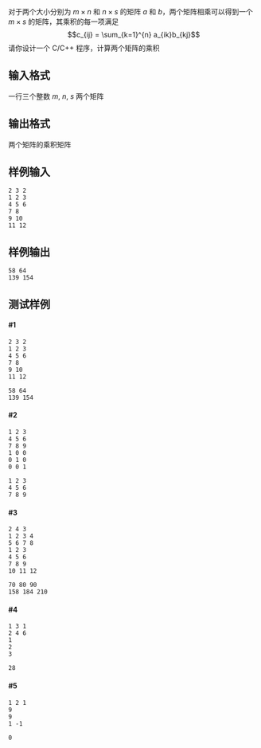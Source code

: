 
对于两个大小分别为 $m\times n$ 和 $n\times s$ 的矩阵 $a$ 和 $b$，两个矩阵相乘可以得到一个 $m \times s$ 的矩阵，其乘积的每一项满足 $$c_{ij} = \sum_{k=1}^{n} a_{ik}b_{kj}$$
请你设计一个 C/C++ 程序，计算两个矩阵的乘积

## 输入格式
一行三个整数 $m$, $n$, $s$
两个矩阵
## 输出格式
两个矩阵的乘积矩阵
## 样例输入
```
2 3 2
1 2 3
4 5 6
7 8
9 10
11 12
```
## 样例输出
```
58 64
139 154
```

## 测试样例

#### #1
```
2 3 2
1 2 3
4 5 6
7 8
9 10
11 12
```

```
58 64
139 154
```
#### #2
```
1 2 3
4 5 6
7 8 9
1 0 0
0 1 0
0 0 1
```

```
1 2 3
4 5 6
7 8 9
```

#### #3
```
2 4 3
1 2 3 4
5 6 7 8
1 2 3
4 5 6
7 8 9
10 11 12
```

```
70 80 90
158 184 210
```

#### #4

```
1 3 1
2 4 6
1
2
3
```

```
28
```

#### #5
```
1 2 1
9
9
1 -1
```

```
0
```
